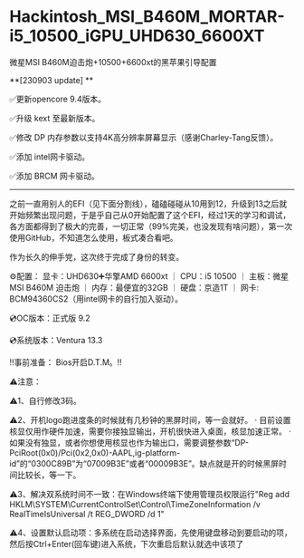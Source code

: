 # Hackintosh_MSI_B460M_MORTAR-i5_10500_iGPU_UHD630_6600XT
微星MSI B460M迫击炮+10500+6600xt的黑苹果引导配置

**[230903 update] **

✅更新opencore 9.4版本。

✅升级 kext 至最新版本。

✅修改 DP 内存参数以支持4K高分辨率屏幕显示（感谢Charley-Tang反馈）。

✅添加 intel网卡驱动。

✅添加 BRCM 网卡驱动。
__________________________________________

之前一直用别人的EFI（见下面分割线），磕磕碰碰从10用到12，升级到13之后就开始频繁出现问题，于是乎自己从0开始配置了这个EFI，经过1天的学习和调试，各方面都得到了极大的完善，一切正常（99%完美，也没发现有啥问题），第一次使用GitHub，不知道怎么使用，板式凑合看吧。


作为长久的伸手党，这次终于完成了身份的转变。


⚙️配置： 显卡：UHD630➕华擎AMD 6600xt ｜ CPU：i5 10500 ｜ 主板：微星MSI B460M 迫击炮 ｜ 内存：最便宜的32GB ｜ 硬盘：京造1T ｜ 网卡: BCM94360CS2（用intel网卡的自行加入驱动）。


💿OC版本：正式版 9.2 

💿系统版本：Ventura 13.3


‼️事前准备： Bios开启D.T.M。‼️


⚠️注意：


⚠️1、自行修改3码。

⚠️2、开机logo跑进度条的时候就有几秒钟的黑屏时间，等一会就好。 · 目前设置核显仅用作硬件加速，需要你接独显输出，开机很快进入桌面，核显加速正常。 · 如果没有独显，或者你想使用核显也作为输出口，需要调整参数“DP-PciRoot(0x0)/Pci(0x2,0x0)-AAPL,ig-platform-id”的“0300C89B”为“07009B3E”或者“00009B3E”。缺点就是开的时候黑屏时间比较长，等一下。

⚠️3、解决双系统时间不一致：在Windows终端下使用管理员权限运行"Reg add HKLM\SYSTEM\CurrentControlSet\Control\TimeZoneInformation /v RealTimeIsUniversal /t REG_DWORD /d 1"

⚠️4、设置默认启动项：多系统在启动选择界面，先使用键盘移动到要启动的项，然后按Ctrl+Enter(回车键)进入系统，下次重启后默认就选中该项了
